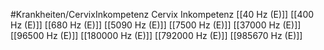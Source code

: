 #Krankheiten/CervixInkompetenz
Cervix Inkompetenz
[[40 Hz (E)]]
[[400 Hz (E)]]
[[680 Hz (E)]]
[[5090 Hz (E)]]
[[7500 Hz (E)]]
[[37000 Hz (E)]]
[[96500 Hz (E)]]
[[180000 Hz (E)]]
[[792000 Hz (E)]]
[[985670 Hz (E)]]